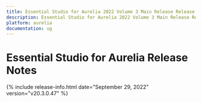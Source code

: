 ```yaml
---
title: Essential Studio for Aurelia 2022 Volume 3 Main Release Release Notes  
description: Essential Studio for Aurelia 2022 Volume 3 Main Release Release Notes  
platform: aurelia
documentation: ug
---
```


# Essential Studio for Aurelia  Release Notes  

{% include release-info.html date="September 29, 2022"  version="v20.3.0.47" %} 






